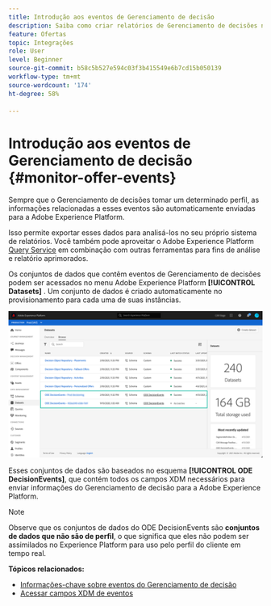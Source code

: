 ```yaml
---
title: Introdução aos eventos de Gerenciamento de decisão
description: Saiba como criar relatórios de Gerenciamento de decisões no Adobe Experience Platform.
feature: Ofertas
topic: Integrações
role: User
level: Beginner
source-git-commit: b58c5b527e594c03f3b415549e6b7cd15b050139
workflow-type: tm+mt
source-wordcount: '174'
ht-degree: 58%

---
```


# Introdução aos eventos de Gerenciamento de decisão {#monitor-offer-events}

Sempre que o Gerenciamento de decisões tomar um determinado perfil, as informações relacionadas a esses eventos são automaticamente enviadas para a Adobe Experience Platform.

Isso permite exportar esses dados para analisá-los no seu próprio sistema de relatórios. Você também pode aproveitar o Adobe Experience Platform [Query Service](https://experienceleague.adobe.com/docs/experience-platform/query/home.html?lang=pt-BR) em combinação com outras ferramentas para fins de análise e relatório aprimorados.

Os conjuntos de dados que contêm eventos de Gerenciamento de decisões podem ser acessados no menu Adobe Experience Platform **[!UICONTROL Datasets]** . Um conjunto de dados é criado automaticamente no provisionamento para cada uma de suas instâncias.

![](../../assets/events-datasets-list.png)

Esses conjuntos de dados são baseados no esquema **[!UICONTROL ODE DecisionEvents]**, que contém todos os campos XDM necessários para enviar informações do Gerenciamento de decisão para a Adobe Experience Platform.

>[!NOTE]
>
>Observe que os conjuntos de dados do ODE DecisionEvents são **conjuntos de dados que não são de perfil**, o que significa que eles não podem ser assimilados no Experience Platform para uso pelo perfil do cliente em tempo real.

**Tópicos relacionados:**

* [Informações-chave sobre eventos do Gerenciamento de decisão](../reports/key-information.md)
* [Acessar campos XDM de eventos](../reports/xdm-fields.md)
